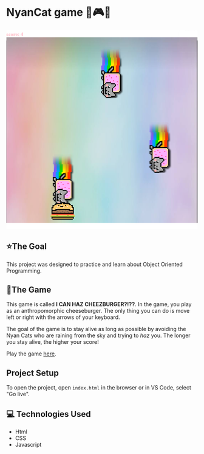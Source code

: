 # NyanCat game :hamburger::video_game::cat:

![alt text](/images/Game.PNG)

## :star:The Goal

This project was designed to practice and learn about Object Oriented Programming.

## :space_invader:The Game

This game is called **I CAN HAZ CHEEZBURGER?!??**. In the game, you play as an anthropomorphic cheeseburger. The only thing you can do is move left or right with the arrows of your keyboard.

The goal of the game is to stay alive as long as possible by avoiding the Nyan Cats who are raining from the sky and trying to _haz_ you. The longer you stay alive, the higher your score!

Play the game [here](https://curious-pika-df7f5a.netlify.app).

## Project Setup

To open the project, open `index.html` in the browser or in VS Code, select "Go live".

## :computer: Technologies Used

- Html
- CSS
- Javascript
